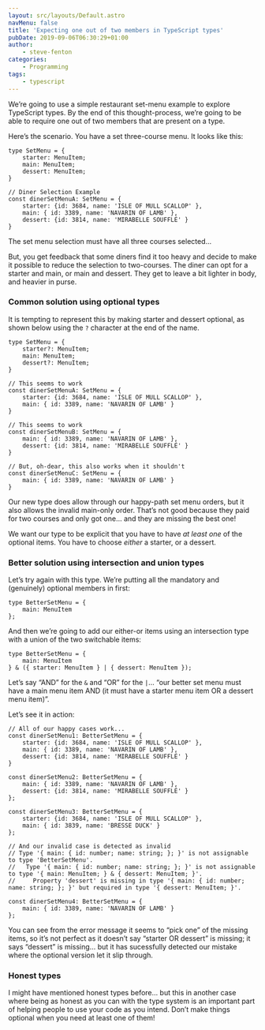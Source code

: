 ```yaml
---
layout: src/layouts/Default.astro
navMenu: false
title: 'Expecting one out of two members in TypeScript types'
pubDate: 2019-09-06T06:30:29+01:00
author:
    - steve-fenton
categories:
    - Programming
tags:
    - typescript
---
```


We’re going to use a simple restaurant set-menu example to explore TypeScript types. By the end of this thought-process, we’re going to be able to require one out of two members that are present on a type.

Here’s the scenario. You have a set three-course menu. It looks like this:

```
type SetMenu = {
    starter: MenuItem;
    main: MenuItem;
    dessert: MenuItem;
}

// Diner Selection Example
const dinerSetMenuA: SetMenu = {
    starter: {id: 3684, name: 'ISLE OF MULL SCALLOP' },
    main: { id: 3389, name: 'NAVARIN OF LAMB' },
    dessert: {id: 3814, name: 'MIRABELLE SOUFFLÉ' }
}
```
The set menu selection must have all three courses selected…

But, you get feedback that some diners find it too heavy and decide to make it possible to reduce the selection to two-courses. The diner can opt for a starter and main, or main and dessert. They get to leave a bit lighter in body, and heavier in purse.

### Common solution using optional types

It is tempting to represent this by making starter and dessert optional, as shown below using the `?` character at the end of the name.

```
type SetMenu = {
    starter?: MenuItem;
    main: MenuItem;
    dessert?: MenuItem;
}

// This seems to work
const dinerSetMenuA: SetMenu = {
    starter: {id: 3684, name: 'ISLE OF MULL SCALLOP' },
    main: { id: 3389, name: 'NAVARIN OF LAMB' }
}

// This seems to work
const dinerSetMenuB: SetMenu = {
    main: { id: 3389, name: 'NAVARIN OF LAMB' },
    dessert: {id: 3814, name: 'MIRABELLE SOUFFLÉ' }
}

// But, oh-dear, this also works when it shouldn't
const dinerSetMenuC: SetMenu = {
    main: { id: 3389, name: 'NAVARIN OF LAMB' }
}
```
Our new type does allow through our happy-path set menu orders, but it also allows the invalid main-only order. That’s not good because they paid for two courses and only got one… and they are missing the best one!

We want our type to be explicit that you have to have *at least one* of the optional items. You have to choose *either* a starter, or a dessert.

### Better solution using intersection and union types

Let’s try again with this type. We’re putting all the mandatory and (genuinely) optional members in first:

```
type BetterSetMenu = {
    main: MenuItem
};
```
And then we’re going to add our either-or items using an intersection type with a union of the two switchable items:

```
type BetterSetMenu = {
    main: MenuItem
} & ({ starter: MenuItem } | { dessert: MenuItem });
```
Let’s say “AND” for the `&` and “OR” for the `|`… “our better set menu must have a main menu item AND (it must have a starter menu item OR a dessert menu item)”.

Let’s see it in action:

```
// All of our happy cases work...
const dinerSetMenu1: BetterSetMenu = {
    starter: {id: 3684, name: 'ISLE OF MULL SCALLOP' },
    main: { id: 3389, name: 'NAVARIN OF LAMB' },
    dessert: {id: 3814, name: 'MIRABELLE SOUFFLÉ' }
}

const dinerSetMenu2: BetterSetMenu = {
    main: { id: 3389, name: 'NAVARIN OF LAMB' },
    dessert: {id: 3814, name: 'MIRABELLE SOUFFLÉ' }
};

const dinerSetMenu3: BetterSetMenu = {
    starter: {id: 3684, name: 'ISLE OF MULL SCALLOP' },
    main: { id: 3839, name: 'BRESSE DUCK' }
};

// And our invalid case is detected as invalid
// Type '{ main: { id: number; name: string; }; }' is not assignable to type 'BetterSetMenu'.
//   Type '{ main: { id: number; name: string; }; }' is not assignable to type '{ main: MenuItem; } & { dessert: MenuItem; }'.
//     Property 'dessert' is missing in type '{ main: { id: number; name: string; }; }' but required in type '{ dessert: MenuItem; }'.

const dinerSetMenu4: BetterSetMenu = {
    main: { id: 3389, name: 'NAVARIN OF LAMB' }
};
```
You can see from the error message it seems to “pick one” of the missing items, so it’s not perfect as it doesn’t say “starter OR dessert” is missing; it says “dessert” is missing… but it has sucessfully detected our mistake where the optional version let it slip through.

### Honest types

I might have mentioned honest types before… but this in another case where being as honest as you can with the type system is an important part of helping people to use your code as you intend. Don’t make things optional when you need at least one of them!
